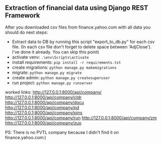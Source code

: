 ## Extraction of financial data using Django REST Framework
After you downloaded csv files from finance.yahoo.com with all data you should do next steps:

- Extract data to DB by running this script "export_to_db.py" for each csv file.
(In each csv file don't forget to delete space between 'AdjClose'). I've done it already. You can skip this point)
- activate venv:
`.\env\Scripts\activate`
- install requirements:
`pip install -r requirements.txt`
- create migrations:
`python manage.py makemigrations`
- migrate:
`python manage.py migrate`
- create admin:
`python manage.py createsuperuser`
- run project:
`python manage.py runserver`

worked links:
http://127.0.0.1:8000/api/company/
http://127.0.0.1:8000/api/company/cldr
http://127.0.0.1:8000/api/company/docu
http://127.0.0.1:8000/api/company/pd
http://127.0.0.1:8000/api/company/pins
http://127.0.0.1:8000/api/company/run
http://127.0.0.1:8000/api/company/zm
http://127.0.0.1:8000/api/company/zuo

PS: There is no PVTL company because I didn't find it on finance.yahoo.com:)
